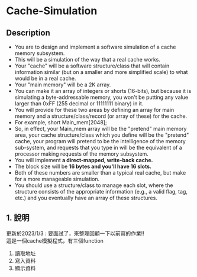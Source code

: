 # Cache-Simulation
## Description
- You are to design and implement a software simulation of a cache memory subsystem. 
- This will be a simulation of the way that a real cache works. 
- Your "cache" will be a software structure/class that will contain information similar (but on a smaller and more simplified scale) to what would be in a real cache. 
- Your "main memory" will be a 2K array. 
- You can make it an array of integers or shorts (16-bits), but because it is simulating a byte-addressable memory, you won't be putting any value larger than 0xFF (255 decimal or 11111111 binary) in it.
- You will provide for these two areas by defining an array for main memory and a structure/class/record (or array of these) for the cache. 
- For example, short Main_mem[2048];
- So, in effect, your Main_mem array will be the "pretend" main memory area, your cache structure/class which you define will be the "pretend" cache, your program will pretend to be the intelligence of the memory sub-system, and requests that you type in will be the equivalent of a processor making requests of the memory subsystem.
- You will implement **a direct-mapped, write-back cache.**
- The block size will be **16 bytes and you'll have 16 slots.** 
- Both of these numbers are smaller than a typical real cache, but make for a more manageable simulation. 
- You should use a structure/class to manage each slot, where the structure consists of the appropriate information (e.g., a valid flag, tag, etc.) and you eventually
have an array of these structures. 

## 1. 說明
更新於2023/1/3 : 要面試了，來整理回顧一下以前寫的作業!!    
這是一個cache模擬程式，有三個function
1. 讀取地址
2. 寫入資料
3. 顯示資料

